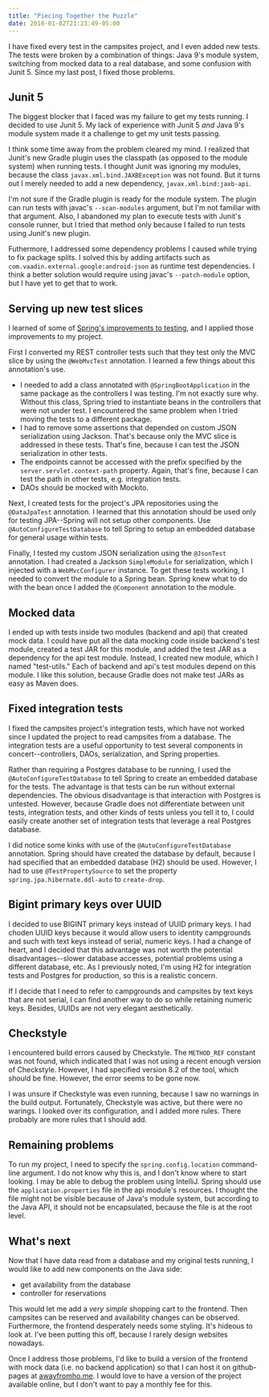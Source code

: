 ```yaml
---
title: "Piecing Together the Puzzle"
date: 2018-01-02T21:23:49-05:00
---
```


I have fixed every test in the campsites project, and I even added new tests. The tests were broken by a combination of things: Java 9's module system, switching from mocked data to a real database, and some confusion with Junit 5. Since my last post, I fixed those problems.

## Junit 5

The biggest blocker that I faced was my failure to get my tests running. I decided to use Junit 5. My lack of experience with Junit 5 _and_ Java 9's module system made it a challenge to get my unit tests passing.

I think some time away from the problem cleared my mind. I realized that Junit's new Gradle plugin uses the classpath (as opposed to the module system) when running tests. I thought Junit was ignoring my modules, because the class `javax.xml.bind.JAXBException` was not found. But it turns out I merely needed to add a new dependency, `javax.xml.bind:jaxb-api`.

I'm not sure if the Gradle plugin is ready for the module system. The plugin can run tests with javac's `--scan-modules` argument, but I'm not familiar with that argument. Also, I abandoned my plan to execute tests with Junit's console runner, but I tried that method only because I failed to run tests using Junit's new plugin.

Futhermore, I addressed some dependency problems I caused while trying to fix package splits. I solved this by adding artifacts such as `com.vaadin.external.google:android-json` as runtime test dependencies. I think a better solution would require using javac's `--patch-module` option, but I have yet to get that to work.

## Serving up new test slices

I learned of some of [Spring's improvements to testing](https://spring.io/blog/2016/04/15/testing-improvements-in-spring-boot-1-4), and I applied those improvements to my project.

First I converted my REST controller tests such that they test only the MVC slice by using the `@WebMvcTest` annotation. I learned a few things about this annotation's use.

- I needed to add a class annotated with `@SpringBootApplication` in the same package as the controllers I was testing. I'm not exactly sure why. Without this class, Spring tried to instantiate beans in the controllers that were not under test. I encountered the same problem when I tried moving the tests to a different package.
- I had to remove some assertions that depended on custom JSON serialization using Jackson. That's because only the MVC slice is addressed in these tests. That's fine, because I can test the JSON serialization in other tests.
- The endpoints cannot be accessed with the prefix specified by the `server.servlet.context-path` property. Again, that's fine, because I can test the path in other tests, e.g. integration tests.
- DAOs should be mocked with Mockito.

Next, I created tests for the project's JPA repositories using the `@DataJpaTest` annotation. I learned that this annotation should be used only for testing JPA\-\-Spring will not setup other components. Use `@AutoConfigureTestDatabase` to tell Spring to setup an embedded database for general usage within tests.

Finally, I tested my custom JSON serialization using the `@JsonTest` annotation. I had created a Jackson `SimpleModule` for serialization, which I injected with a `WebMvcConfigurer` instance. To get these tests working, I needed to convert the module to a Spring bean. Spring knew what to do with the bean once I added the `@Component` annotation to the module.

## Mocked data

I ended up with tests inside two modules (backend and api) that created mock data. I could have put all the data mocking code inside backend's test module, created a test JAR for this module, and added the test JAR as a dependency for the api test module. Instead, I created new module, which I named "test-utils." Each of backend and api's test modules depend on this module. I like this solution, because Gradle does not make test JARs as easy as Maven does.

## Fixed integration tests

I fixed the campsites project's integration tests, which have not worked since I updated the project to read campsites from a database. The integration tests are a useful opportunity to test several components in concert\-\-controllers, DAOs, serialization, and Spring properties.

Rather than requiring a Postgres database to be running, I used the `@AutoConfigureTestDatabase` to tell Spring to create an embedded database for the tests. The advantage is that tests can be run without external dependencies. The obvious disadvantage is that interaction with Postgres is untested. However, because Gradle does not differentiate between unit tests, integration tests, and other kinds of tests unless you tell it to, I could easily create another set of integration tests that leverage a real Postgres database.

I did notice some kinks with use of the `@AutoConfigureTestDatabase` annotation. Spring should have created the database by default, because I had specified that an embedded database (H2) should be used. However, I had to use `@TestPropertySource` to set the property `spring.jpa.hibernate.ddl-auto` to `create-drop`.

## Bigint primary keys over UUID

I decided to use BIGINT primary keys instead of UUID primary keys. I had choden UUID keys because it would allow users to identity campgrounds and such with text keys instead of serial, numeric keys. I had a change of heart, and I decided that this advantage was not worth the potential disadvantages\-\-slower database accesses, potential problems using a different database, etc. As I previously noted, I'm using H2 for integration tests and Postgres for production, so this is a realistic concern.

If I decide that I need to refer to campgrounds and campsites by text keys that are not serial, I can find another way to do so while retaining numeric keys. Besides, UUIDs are not very elegant aesthetically.

## Checkstyle

I encountered build errors caused by Checkstyle. The `METHOD_REF` constant was not found, which indicated that I was not using a recent enough version of Checkstyle. However, I had specified version 8.2 of the tool, which should be fine. However, the error seems to be gone now.

I was unsure if Checkstyle was even running, because I saw no warnings in the build output.  Fortunately, Checkstyle was active, but there were no warings. I looked over its configuration, and I added more rules. There probably are more rules that I should add.

## Remaining problems

To run my project, I need to specify the `spring.config.location` command-line argument. I do not know why this is, and I don't know where to start looking. I may be able to debug the problem using IntelliJ. Spring should use the `application.properties` file in the api module's resources. I thought the file might not be visible because of Java's module system, but according to the Java API, it should not be encapsulated, because the file is at the root level.

## What's next

Now that I have data read from a database and my original tests running, I would like to add new components on the Java side:

- get availability from the database
- controller for reservations

This would let me add a _very simple_ shopping cart to the frontend. Then campsites can be reserved and availability changes can be observed. Furthermore, the frontend desperately needs some styling. It's hideous to look at. I've been putting this off, because I rarely design websites nowadays.

Once I address those problems, I'd like to build a version of the frontend with mock data (i.e. no backend application) so that I can host it on github-pages at [awayfromho.me](http://awayfromho.me). I would love to have a version of the project available online, but I don't want to pay a monthly fee for this.

